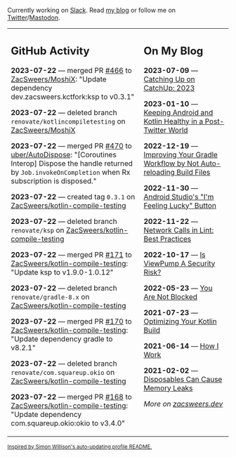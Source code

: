 Currently working on [Slack](https://slack.com/). Read [my blog](https://zacsweers.dev/) or follow me on [Twitter](https://twitter.com/ZacSweers)/[Mastodon](https://hachyderm.io/@ZacSweers).

<table><tr><td valign="top" width="60%">

## GitHub Activity
<!-- githubActivity starts -->
**2023-07-22** — merged PR [#466](https://github.com/ZacSweers/MoshiX/pull/466) to [ZacSweers/MoshiX](https://github.com/ZacSweers/MoshiX): "Update dependency dev.zacsweers.kctfork:ksp to v0.3.1"

**2023-07-22** — deleted branch `renovate/kotlincompiletesting` on [ZacSweers/MoshiX](https://github.com/ZacSweers/MoshiX)

**2023-07-22** — merged PR [#470](https://github.com/uber/AutoDispose/pull/470) to [uber/AutoDispose](https://github.com/uber/AutoDispose): "[Coroutines Interop] Dispose the handle returned by `Job.invokeOnCompletion` when Rx subscription is disposed."

**2023-07-22** — created tag `0.3.1` on [ZacSweers/kotlin-compile-testing](https://github.com/ZacSweers/kotlin-compile-testing)

**2023-07-22** — deleted branch `renovate/ksp` on [ZacSweers/kotlin-compile-testing](https://github.com/ZacSweers/kotlin-compile-testing)

**2023-07-22** — merged PR [#171](https://github.com/ZacSweers/kotlin-compile-testing/pull/171) to [ZacSweers/kotlin-compile-testing](https://github.com/ZacSweers/kotlin-compile-testing): "Update ksp to v1.9.0-1.0.12"

**2023-07-22** — deleted branch `renovate/gradle-8.x` on [ZacSweers/kotlin-compile-testing](https://github.com/ZacSweers/kotlin-compile-testing)

**2023-07-22** — merged PR [#170](https://github.com/ZacSweers/kotlin-compile-testing/pull/170) to [ZacSweers/kotlin-compile-testing](https://github.com/ZacSweers/kotlin-compile-testing): "Update dependency gradle to v8.2.1"

**2023-07-22** — deleted branch `renovate/com.squareup.okio` on [ZacSweers/kotlin-compile-testing](https://github.com/ZacSweers/kotlin-compile-testing)

**2023-07-22** — merged PR [#168](https://github.com/ZacSweers/kotlin-compile-testing/pull/168) to [ZacSweers/kotlin-compile-testing](https://github.com/ZacSweers/kotlin-compile-testing): "Update dependency com.squareup.okio:okio to v3.4.0"
<!-- githubActivity ends -->
</td><td valign="top" width="40%">

## On My Blog
<!-- blog starts -->
**2023-07-09** — [Catching Up on CatchUp: 2023](https://www.zacsweers.dev/catching-up-on-catchup-2023/)

**2023-01-10** — [Keeping Android and Kotlin Healthy in a Post-Twitter World](https://www.zacsweers.dev/keeping-android-healthy/)

**2022-12-19** — [Improving Your Gradle Workflow by Not Auto-reloading Build Files](https://www.zacsweers.dev/improving-your-workflow-by-not-auto-reloading-build-files/)

**2022-11-30** — [Android Studio's "I'm Feeling Lucky" Button](https://www.zacsweers.dev/android-studios-im-feeling-lucky-button/)

**2022-11-22** — [Network Calls in Lint: Best Practices](https://www.zacsweers.dev/network-calls-in-lint-best-practices/)

**2022-10-17** — [Is ViewPump A Security Risk?](https://www.zacsweers.dev/is-viewpump-a-security-risk/)

**2022-05-23** — [You Are Not Blocked](https://www.zacsweers.dev/you-are-not-blocked/)

**2021-07-23** — [Optimizing Your Kotlin Build](https://www.zacsweers.dev/optimizing-your-kotlin-build/)

**2021-06-14** — [How I Work](https://www.zacsweers.dev/how-i-work/)

**2021-02-02** — [Disposables Can Cause Memory Leaks](https://www.zacsweers.dev/disposables-can-cause-memory-leaks/)
<!-- blog ends -->
_More on [zacsweers.dev](https://zacsweers.dev/)_
</td></tr></table>

<sub><a href="https://simonwillison.net/2020/Jul/10/self-updating-profile-readme/">Inspired by Simon Willison's auto-updating profile README.</a></sub>
